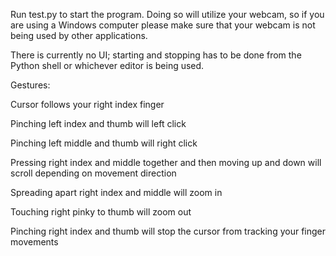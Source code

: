 Run test.py to start the program. Doing so will utilize your webcam, so if you are using a 
Windows computer please make sure that your webcam is not being used by other applications.

There is currently no UI; starting and stopping has to be done from the Python shell or 
whichever editor is being used.


Gestures:

Cursor follows your right index finger

Pinching left index and thumb will left click

Pinching left middle and thumb will right click

Pressing right index and middle together and then moving up and down will scroll depending on movement direction

Spreading apart right index and middle will zoom in

Touching right pinky to thumb will zoom out

Pinching right index and thumb will stop the cursor from tracking your finger movements 
